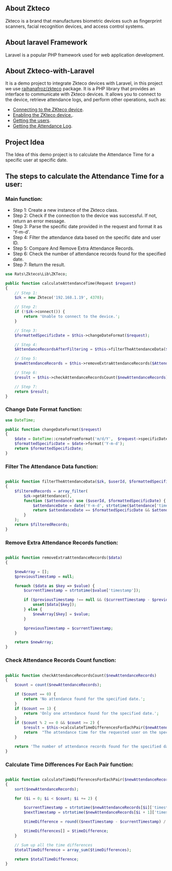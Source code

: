 ## About Zkteco

Zkteco is a brand that manufactures biometric devices such as fingerprint scanners, facial recognition devices, and access control systems. 

## About laravel Framework

Laravel is a popular PHP framework used for web application development.

## About Zkteco-with-Laravel

It is a demo project to integrate Zkteco devices with Laravel, in this project we use [raihanafroz/zkteco](https://github.com/raihanafroz/zkteco) package. It is a PHP library that provides an interface to communicate with Zkteco devices. It allows you to connect to the device, retrieve attendance logs, and perform other operations, such as:

- [Connecting to the ZKteco device](https://github.com/raihanafroz/zkteco#:~:text=Call%20ZKTeco%20methods-,Connect,-//%20%20%20%20connect%0A//%20%20%20%20this%20return).
- [Enabling the ZKteco device.](https://github.com/raihanafroz/zkteco#:~:text=%2D%3Edisconnect()%3B-,Enable%20Device,-//%20%20%20%20enable%0A//%20%20%20%20this%20return).
- [Getting the users](https://github.com/raihanafroz/zkteco#:~:text=%2D%3EsetTime()%3B-,Get%20Users,-//%20%20%20%20get%20User%0A//%20%20%20%20this).
- [Getting the Attendance Log](https://github.com/raihanafroz/zkteco#:~:text=%2D%3EremoveUser()%3B-,Get%20Attendance%20Log,-//%20%20%20%20get%20attendance%20log).


## Project Idea

The Idea of this demo project is to calculate the Attendance Time for a specific user at specific date.

## The steps to calculate the Attendance Time for a user:

### Main function:
-  Step 1: Create a new instance of the Zkteco class.
-  Step 2: Check if the connection to the device was successful. If not, return an error message.
-  Step 3: Parse the specific date provided in the request and format it as 'Y-m-d'.
-  Step 4: Filter the attendance data based on the specific date and user ID.
-  Step 5: Compare And Remove Extra Attendance Records.
-  Step 6: Check the number of attendance records found for the specified date.
-  Step 7: Return the result.

```php
use Rats\Zkteco\Lib\ZKTeco;

public function calculateAttendanceTime(Request $request)
{
    // Step 1:
    $zk = new Zkteco('192.168.1.19', 4370);

    // Step 2:
    if (!$zk->connect()) {
        return 'Unable to connect to the device.';
    }

    // Step 3:
    $formattedSpecificDate = $this->changeDateFormat($request);

    // Step 4:
    $AttendanceRecordsAfterFiltering = $this->filterTheAttendanceData($zk, $request->userId, $formattedSpecificDate);

    // Step 5:
    $newAttendanceRecords = $this->removeExtraAttendanceRecords($AttendanceRecordsAfterFiltering);

    // Step 6:
    $result = $this->checkAttendanceRecordsCount($newAttendanceRecords);

    // Step 7:
    return $result;
}
```
### Change Date Format function:

```php
use DateTime;

public function changeDateFormat($request)
{
    $date = DateTime::createFromFormat('m/d/Y',  $request->specificDate);
    $formattedSpecificDate = $date->format('Y-m-d');
    return $formattedSpecificDate;
}
```

### Filter The Attendance Data function:

```php

public function filterTheAttendanceData($zk, $userId, $formattedSpecificDate)
{
    $filteredRecords = array_filter(
        $zk->getAttendance(),
        function ($attendance) use ($userId, $formattedSpecificDate) {
            $attendanceDate = date('Y-m-d', strtotime($attendance['timestamp']));
            return $attendanceDate == $formattedSpecificDate && $attendance['id'] == $userId;
        }
    );
    return $filteredRecords;
}
```

### Remove Extra Attendance Records function:

```php

public function removeExtraAttendanceRecords($data)
{

    $newArray = [];
    $previousTimestamp = null;

    foreach ($data as $key => $value) {
        $currentTimestamp = strtotime($value['timestamp']);

        if ($previousTimestamp !== null && ($currentTimestamp - $previousTimestamp) < 120) {
            unset($data[$key]);
        } else {
            $newArray[$key] = $value;
        }

        $previousTimestamp = $currentTimestamp;
    }

    return $newArray;
}
```

### Check Attendance Records Count function:

```php

public function checkAttendanceRecordsCount($newAttendanceRecords)
{
    $count = count($newAttendanceRecords);

    if ($count == 0) {
        return 'No attendance found for the specified date.';
    }
    if ($count == 1) {
        return 'Only one attendance found for the specified date.';
    }
    if ($count % 2 == 0 && $count >= 2) {
        $result = $this->calculateTimeDifferencesForEachPair($newAttendanceRecords, $count);
        return  "The attendance time for the requested user on the specified date is" . ' ' . $result . ' ' . "minutes";
    }

    return 'The number of attendance records found for the specified date is odd.';  // Return specific message for odd count
}
```

### Calculate Time Differences For Each Pair function:

```php

public function calculateTimeDifferencesForEachPair($newAttendanceRecords, $count)
{
    sort($newAttendanceRecords);

    for ($i = 0; $i < $count; $i += 2) {

        $currentTimestamp = strtotime($newAttendanceRecords[$i]['timestamp']);
        $nextTimestamp = strtotime($newAttendanceRecords[$i + 1]['timestamp']);

        $timeDifference = round(($nextTimestamp - $currentTimestamp) / (60));

        $timeDifferences[] = $timeDifference;
    }

    // Sum up all the time differences
    $totalTimeDifference = array_sum($timeDifferences);

    return $totalTimeDifference;
}
```
